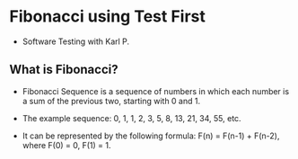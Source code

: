 # Fibonacci using Test First
- Software Testing with Karl P.

## What is Fibonacci?
- Fibonacci Sequence is a sequence of numbers in which each number is a sum of the previous two, starting with 0 and 1.

- The example sequence: 0, 1, 1, 2, 3, 5, 8, 13, 21, 34, 55, etc.

- It can be represented by the following formula: F(n) = F(n-1) + F(n-2), where F(0) = 0, F(1) = 1.